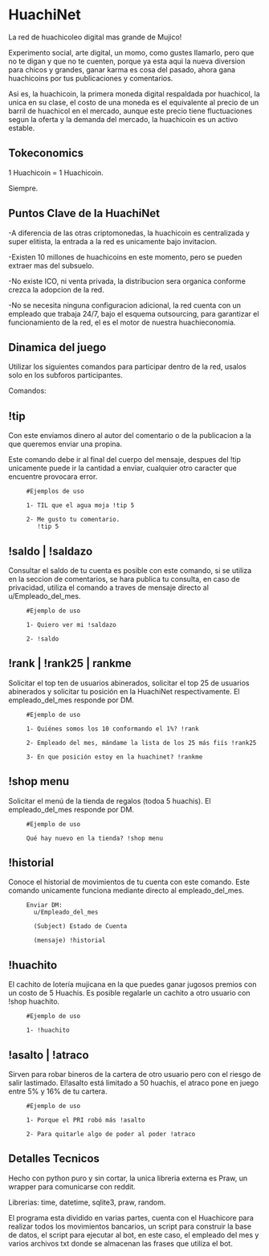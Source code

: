 # HuachiNet
 La red de huachicoleo digital mas grande de Mujico!
 
 Experimento social, arte digital, un momo, como gustes llamarlo, pero que no te digan y que no te cuenten, porque ya esta aqui la nueva diversion para chicos y grandes, ganar   karma es cosa del pasado, ahora gana huachicoins por tus publicaciones y comentarios. 
 
 Asi es, la huachicoin, la primera moneda digital respaldada por huachicol, la unica en su clase, el costo de una moneda es el equivalente al precio de un barril de huachicol en el mercado, aunque este precio tiene fluctuaciones segun la oferta y la demanda del mercado, la huachicoin es un activo estable.
 
 
 Tokeconomics
 ---------------------
 
 1 Huachicoin = 1 Huachicoin. 
 
 Siempre.
 
 Puntos Clave de la HuachiNet
 -------------------------------
 
 -A diferencia de las otras criptomonedas, la huachicoin es centralizada y super elitista, la entrada a la red es unicamente bajo invitacion.
 
 -Existen 10 millones de huachicoins en este momento, pero se pueden extraer mas del subsuelo.
 
 -No existe ICO, ni venta privada, la distribucion sera organica conforme crezca la adopcion de la red.
 
 -No se necesita ninguna configuracion adicional, la red cuenta con un empleado que trabaja 24/7, bajo el esquema outsourcing, para garantizar el funcionamiento de la red, el es el motor de nuestra huachieconomia.
 
 
 Dinamica del juego
 ----------------------
 
 Utilizar los siguientes comandos para participar dentro de la red, usalos solo en los subforos participantes.
 
 Comandos:
 
 !tip <cantidad>
 ----------------------
 Con este enviamos dinero al autor del comentario o de la publicacion a la que queremos enviar una propina.
 
 Este comando debe ir al final del cuerpo del mensaje, despues del !tip unicamente puede ir la cantidad a enviar, cualquier otro caracter que encuentre provocara error.
 
         #Ejemplos de uso 
         
         1- TIL que el agua moja !tip 5
         
         2- Me gusto tu comentario.
            !tip 5
 
 !saldo | !saldazo
 ----------------------
 Consultar el saldo de tu cuenta es posible con este comando, si se utiliza en la seccion de comentarios, se hara publica tu consulta, en caso de privacidad, utiliza el comando a traves de mensaje directo al u/Empleado_del_mes.
 
         #Ejemplo de uso
         
         1- Quiero ver mi !saldazo
         
         2- !saldo
         

  !rank | !rank25 | rankme
 ---------------------
 Solicitar el top ten de usuarios abinerados, solicitar el top 25 de usuarios abinerados y solicitar tu posición en la HuachiNet respectivamente. El empleado_del_mes responde por DM.
 
         #Ejemplo de uso

         1- Quiénes somos los 10 conformando el 1%? !rank

         2- Empleado del mes, mándame la lista de los 25 más fiís !rank25
           
         3- En que posición estoy en la huachinet? !rankme

  !shop menu
 ---------------------
 Solicitar el menú de la tienda de regalos (todoa 5 huachis). El empleado_del_mes responde por DM.
 
         #Ejemplo de uso

         Qué hay nuevo en la tienda? !shop menu
 
 !historial
 ---------------------
 Conoce el historial de movimientos de tu cuenta con este comando. Este comando unicamente funciona mediante directo al empleado_del_mes.
 
         Enviar DM:
           u/Empleado_del_mes
           
           (Subject) Estado de Cuenta
           
           (mensaje) !historial

 !huachito
 ---------------------
 El cachito de lotería mujicana en la que puedes ganar jugosos premios con un costo de 5 Huachis. Es posible regalarle un cachito a otro usuario con !shop huachito.
 
         #Ejemplo de uso

         1- !huachito

 !asalto | !atraco
 ---------------------
 Sirven para robar bineros de la cartera de otro usuario pero con el riesgo de salir lastimado. El!asalto está limitado a 50 huachis, el atraco pone en juego entre 5% y 16% de tu cartera.

         #Ejemplo de uso

         1- Porque el PRI robó más !asalto

         2- Para quitarle algo de poder al poder !atraco


 Detalles Tecnicos
 ---------------------
 
 Hecho con python puro y sin cortar, la unica libreria externa es Praw, un wrapper para comunicarse con reddit.
 
 Librerias: time, datetime, sqlite3, praw, random.
 
 El programa esta dividido en varias partes, cuenta con el Huachicore para realizar todos los movimientos bancarios, un script para construir la base de datos, el script para ejecutar al bot, en este caso, el empleado del mes y varios archivos txt donde se almacenan las frases que utiliza el bot.
 
